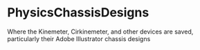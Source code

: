 # PhysicsChassisDesigns
Where the Kinemeter, Cirkinemeter, and other devices are saved, particularly their Adobe Illustrator chassis designs

